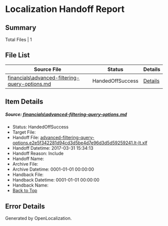 # <a name='report-top'></a> Localization Handoff Report

## Summary
 Total Files | 1

## File List
 Source File | Status | Details 
 ----------- | ------ | ------- 
 [financials\advanced-filtering-query-options.md](https://github.com/OpenLocalizationTestOrg/AX-Docs-Sandbox/blob/e4ac4aaa858d54355e486cef705a7956e03a8c84/financials/advanced-filtering-query-options.md) | HandedOffSuccess | [Details](#5ee7a04572e350a7c08d0418bade6d332aa920c62577)

## Item Details
##### <a name='5ee7a04572e350a7c08d0418bade6d332aa920c62577'></a> Source: [financials\advanced-filtering-query-options.md](https://github.com/OpenLocalizationTestOrg/AX-Docs-Sandbox/blob/e4ac4aaa858d54355e486cef705a7956e03a8c84/financials/advanced-filtering-query-options.md)
* Status: HandedOffSuccess
* Target File: 
* Handoff File: [advanced-filtering-query-options.e2e5f342281d94cd3d5be4d7e96d3d5d59259241.lt-lt.xlf](https://github.com/OpenLocalizationTestOrg/AX-Docs-Sandbox.handoff/blob/dad9a88fc029bed76ae3861350db00b20089bf86/ol-handoff/OpenLocalizationTestOrg/AX-Docs-Sandbox.lt-lt/master/basic/advanced-filtering-query-options.e2e5f342281d94cd3d5be4d7e96d3d5d59259241.lt-lt.xlf)
* Handoff Datetime: 2017-03-31 15:34:13
* Handoff Reason: Include
* Handoff Name: 
* Archive File: 
* Archive Datetime: 0001-01-01 00:00:00
* Handback File: 
* Handback Datetime: 0001-01-01 00:00:00
* Handback Name: 
* [Back to Top](#report-top)


## Error Details

Generated by OpenLocalization.
